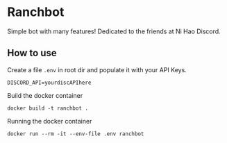 # Ranchbot
Simple bot with many features!
Dedicated to the friends at Ni Hao Discord.

## How to use
Create a file ```.env``` in root dir and populate it with your API Keys.
```
DISCORD_API=yourdiscAPIhere
```

Build the docker container
```
docker build -t ranchbot .
```

Running the docker container
```
docker run --rm -it --env-file .env ranchbot
```
